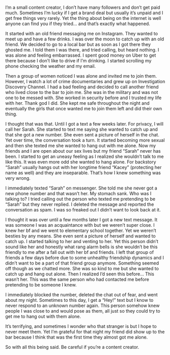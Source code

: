 I’m a small content creator, I don’t have many followers and don’t get paid much. Sometimes I’m lucky if I get a brand deal but usually it’s unpaid and I get free things very rarely. Yet the thing about being on the internet is well anyone can find you if they tried… and that’s exactly what happened. 

It started with an old friend messaging me on Instagram. They wanted to meet up and have a few drinks. I was over the moon to catch up with an old friend. We decided to go to a local bar but as soon as I got there they ghosted me. I told them I was there, and tried calling, but heard nothing. I was alone and feeling embarrassed. I spent good money on Uber to get there because I don’t like to drive if I’m drinking. I started scrolling my phone checking the weather and my email. 

Then a group of women noticed I was alone and invited me to join them. However, I watch a lot of crime documentaries and grew up on Investigation Discovery Channel. I had a bad feeling and decided to call another friend who lived close to the bar to join me. She was in the military and was not one to be messed with. She worked in security before and I trusted my life with her. Thank god I did. She kept me safe throughout the night and eventually the girls that once wanted me to join them left and did their own thing. 

I thought that was that. Until I got a text a few weeks later. For privacy, I will call her Sarah. She started to text me saying she wanted to catch up and that she got a new number. She even sent a picture of herself in the chat. Yet over time, the conversation took a turn. It started becoming more sexual and then she texted me she wanted to hang out with me alone. Now my friends and I are open about our sex lives but my friend “Sarah” never has been. I started to get an uneasy feeling as I realized she wouldn’t talk to me like this. It was even more odd she wanted to hang alone. For backstory “Sarah” usually hangs out with her longtime friend “Kacey” (protecting her name as well) and they are inseparable. That’s how I knew something was very wrong. 

I immediately texted “Sarah” on messenger. She told me she never got a new phone number and that wasn’t her. My stomach sank. Who was I talking to? I tried calling out the person who texted me pretending to be “Sarah” but they never replied. I deleted the message and reported the conversation as spam. I was so freaked out I didn’t want to look back at it. 

I thought it was over until a few months later I got a new text message. It was someone I was an acquaintance with but we weren’t super close. I knew her bf and we went to elementary school together. Yet we weren’t besties by any means. She even sent a picture of herself and wanted to catch up. I started talking to her and venting to her. Yet this person didn’t sound like her and honestly what rang alarm bells is she wouldn’t be this friendly to me after a fall out with her bf and friends. I left that group of friends a few days before due to some unhealthy friendship dynamics and I didn’t want to be a part of that friend group anymore. Something seemed off though as we chatted more. She was so kind to me but she wanted to catch up and hang out alone. Then I realized I’d seen this before… This wasn’t her. This was the same person who had contacted me before pretending to be someone I knew. 

I immediately blocked the number, deleted the chat out of fear, and went about my night. Sometimes to this day, I get a “Hey!” text but I know to never respond to an unknown number again. This person somehow knew people I was close to and would pose as them, all just so they could try to get me to hang out with them alone.

It’s terrifying, and sometimes I wonder who that stranger is but I hope to never meet them. Yet I’m grateful for that night my friend did show up to the bar because I think that was the first time they almost got me alone. 

So with all this being said. Be careful if you’re a content creator. 
